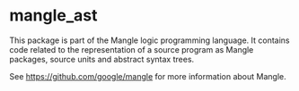 # mangle_ast

This package is part of the Mangle logic programming language.
It contains code related to the representation of a source program as
Mangle packages, source units and abstract syntax trees.

See https://github.com/google/mangle for more information about Mangle.
